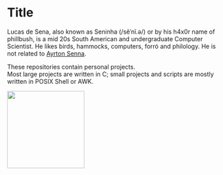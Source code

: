 # Title

Lucas de Sena, also known as Seninha (/sẽˈnĩ.ə/) or by his h4x0r
name of phillbush, is a mid 20s South American and undergraduate
Computer Scientist.  He likes birds, hammocks, computers, forró and
philology.
He is not related to [Ayrton Senna](https://en.wikipedia.org/wiki/Ayrton_Senna).

These repositories contain personal projects.  
Most large projects are written in C; small projects and scripts are
mostly written in POSIX Shell or AWK.

<img height="180em" src="https://github-readme-stats.vercel.app/api/top-langs/?username=phillbush&layout=compact&hide=HTML"/>

